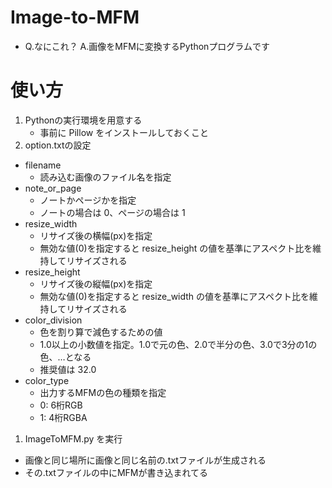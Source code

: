 # Image-to-MFM
- Q.なにこれ？ A.画像をMFMに変換するPythonプログラムです

# 使い方
1. Pythonの実行環境を用意する
   - 事前に Pillow をインストールしておくこと
1. option.txtの設定
  - filename
    - 読み込む画像のファイル名を指定
  - note_or_page
    - ノートかページかを指定
    - ノートの場合は 0、ページの場合は 1
  - resize_width
    - リサイズ後の横幅(px)を指定
    - 無効な値(0)を指定すると resize_height の値を基準にアスペクト比を維持してリサイズされる
  - resize_height
    - リサイズ後の縦幅(px)を指定
    - 無効な値(0)を指定すると resize_width の値を基準にアスペクト比を維持してリサイズされる
  - color_division
    - 色を割り算で減色するための値
    - 1.0以上の小数値を指定。1.0で元の色、2.0で半分の色、3.0で3分の1の色、…となる
    - 推奨値は 32.0
  - color_type
    - 出力するMFMの色の種類を指定
    - 0: 6桁RGB
    - 1: 4桁RGBA
1. ImageToMFM.py を実行
  - 画像と同じ場所に画像と同じ名前の.txtファイルが生成される
  - その.txtファイルの中にMFMが書き込まれてる
